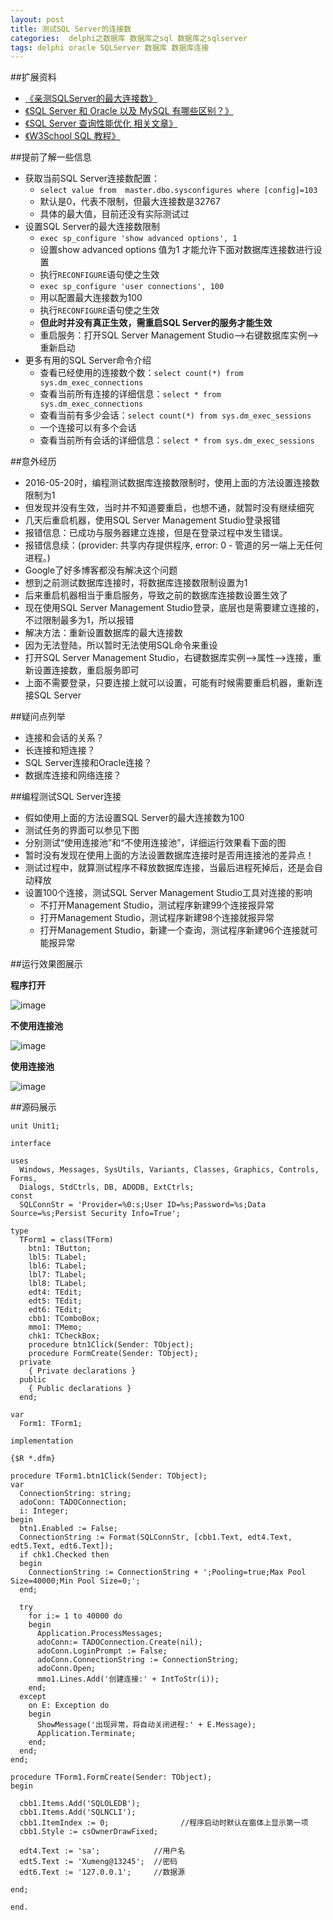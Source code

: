```yaml
---
layout: post
title: 测试SQL Server的连接数
categories:  delphi之数据库 数据库之sql 数据库之sqlserver
tags: delphi oracle SQLServer 数据库 数据库连接  
---
```


##扩展资料

* [《亲测SQLServer的最大连接数》](http://www.cnblogs.com/wlb/archive/2012/04/08/2437617.html)
* [《SQL Server 和 Oracle 以及 MySQL 有哪些区别？》](https://www.zhihu.com/question/19866767)
* [《SQL Server 查询性能优化 相关文章》](http://www.cnblogs.com/xcsn/p/4929724.html)
* [《W3School SQL 教程》](http://www.w3school.com.cn/sql/index.asp)

##提前了解一些信息

* 获取当前SQL Server连接数配置：
  * `select value from  master.dbo.sysconfigures where [config]=103`
  * 默认是0，代表不限制，但最大连接数是32767
  * 具体的最大值，目前还没有实际测试过
* 设置SQL Server的最大连接数限制
  * `exec sp_configure 'show advanced options', 1` 
  * 设置show advanced options 值为1 才能允许下面对数据库连接数进行设置
  * 执行`RECONFIGURE`语句使之生效
  * `exec sp_configure 'user connections', 100`
  * 用以配置最大连接数为100
  * 执行`RECONFIGURE`语句使之生效
  * **但此时并没有真正生效，需重启SQL Server的服务才能生效**
  * 重启服务：打开SQL Server Management Studio-->右键数据库实例-->重新启动
* 更多有用的SQL Server命令介绍
  * 查看已经使用的连接数个数：`select count(*) from sys.dm_exec_connections`
  * 查看当前所有连接的详细信息：`select * from sys.dm_exec_connections`
  * 查看当前有多少会话：`select count(*) from sys.dm_exec_sessions`
  * 一个连接可以有多个会话
  * 查看当前所有会话的详细信息：`select * from sys.dm_exec_sessions`
  
##意外经历

* 2016-05-20时，编程测试数据库连接数限制时，使用上面的方法设置连接数限制为1
* 但发现并没有生效，当时并不知道要重启，也想不通，就暂时没有继续细究
* 几天后重启机器，使用SQL Server Management Studio登录报错
* 报错信息：已成功与服务器建立连接，但是在登录过程中发生错误。 
* 报错信息续：(provider: 共享内存提供程序, error: 0 - 管道的另一端上无任何进程。)
* Google了好多博客都没有解决这个问题
* 想到之前测试数据库连接时，将数据库连接数限制设置为1
* 后来重启机器相当于重启服务，导致之前的数据库连接数设置生效了
* 现在使用SQL Server Management Studio登录，底层也是需要建立连接的，不过限制最多为1，所以报错
* 解决方法：重新设置数据库的最大连接数
* 因为无法登陆，所以暂时无法使用SQL命令来重设
* 打开SQL Server Management Studio，右键数据库实例-->属性-->连接，重新设置连接数，重启服务即可
* 上面不需要登录，只要连接上就可以设置，可能有时候需要重启机器，重新连接SQL Server

##疑问点列举

* 连接和会话的关系？
* 长连接和短连接？
* SQL Server连接和Oracle连接？
* 数据库连接和网络连接？

##编程测试SQL Server连接

* 假如使用上面的方法设置SQL Server的最大连接数为100
* 测试任务的界面可以参见下图
* 分别测试“使用连接池”和“不使用连接池”，详细运行效果看下面的图
* 暂时没有发现在使用上面的方法设置数据库连接时是否用连接池的差异点！
* 测试过程中，就算测试程序不释放数据库连接，当最后进程死掉后，还是会自动释放
* 设置100个连接，测试SQL Server Management Studio工具对连接的影响
  * 不打开Management Studio，测试程序新建99个连接报异常
  * 打开Management Studio，测试程序新建98个连接就报异常
  * 打开Management Studio，新建一个查询，测试程序新建96个连接就可能报异常

##运行效果图展示

**程序打开**

![image](../media/image/2016-06-06/1.png)

**不使用连接池**

![image](../media/image/2016-06-06/2.png)

**使用连接池**

![image](../media/image/2016-06-06/3.png)

##源码展示

```
unit Unit1;

interface

uses
  Windows, Messages, SysUtils, Variants, Classes, Graphics, Controls, Forms,
  Dialogs, StdCtrls, DB, ADODB, ExtCtrls;
const
  SQLConnStr = 'Provider=%0:s;User ID=%s;Password=%s;Data Source=%s;Persist Security Info=True';

type
  TForm1 = class(TForm)
    btn1: TButton;
    lbl5: TLabel;
    lbl6: TLabel;
    lbl7: TLabel;
    lbl8: TLabel;
    edt4: TEdit;
    edt5: TEdit;
    edt6: TEdit;
    cbb1: TComboBox;
    mmo1: TMemo;
    chk1: TCheckBox;
    procedure btn1Click(Sender: TObject);
    procedure FormCreate(Sender: TObject);
  private
    { Private declarations }
  public
    { Public declarations }
  end;

var
  Form1: TForm1;

implementation

{$R *.dfm}

procedure TForm1.btn1Click(Sender: TObject);
var
  ConnectionString: string;
  adoConn: TADOConnection;
  i: Integer;
begin
  btn1.Enabled := False;
  ConnectionString := Format(SQLConnStr, [cbb1.Text, edt4.Text, edt5.Text, edt6.Text]);
  if chk1.Checked then
  begin
    ConnectionString := ConnectionString + ';Pooling=true;Max Pool Size=40000;Min Pool Size=0;';
  end;

  try
    for i:= 1 to 40000 do
    begin
      Application.ProcessMessages;
      adoConn:= TADOConnection.Create(nil);
      adoConn.LoginPrompt := False;
      adoConn.ConnectionString := ConnectionString;
      adoConn.Open;
      mmo1.Lines.Add('创建连接:' + IntToStr(i));
    end;
  except
    on E: Exception do
    begin
      ShowMessage('出现异常，将自动关闭进程:' + E.Message);
      Application.Terminate;
    end;
  end;
end;

procedure TForm1.FormCreate(Sender: TObject);
begin

  cbb1.Items.Add('SQLOLEDB');
  cbb1.Items.Add('SQLNCLI');
  cbb1.ItemIndex := 0;                //程序启动时默认在窗体上显示第一项
  cbb1.Style := csOwnerDrawFixed;

  edt4.Text := 'sa';            //用户名
  edt5.Text := 'Xumeng@13245';  //密码
  edt6.Text := '127.0.0.1';     //数据源

end;

end.
```
